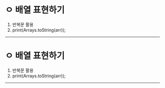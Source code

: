 # ㅇ 배열 표현하기
1. 반복문 활용
1. print(Arrays.toString(arr));
___

# ㅇ 배열 표현하기
1. 반복문 활용
1. print(Arrays.toString(arr));

___
 